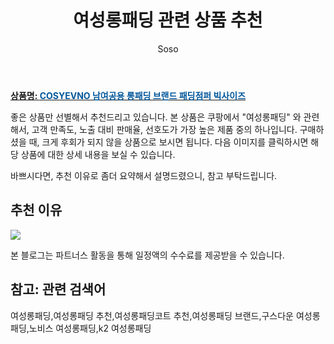 ﻿---
layout: post
title:  "여성롱패딩 관련 상품 추천"
author: Soso
categories: [ 디저털/가전 ]
tags: [여성롱패딩,여성롱패딩 추천,여성롱패딩코트 추천,여성롱패딩 브랜드,구스다운 여성롱패딩,노비스 여성롱패딩,k2 여성롱패딩]
image: https://ads-partners.coupang.com/image1/qW79bVq8GDoI_f5GqWu__gcXs9p_7S9OtLeaKKLS3cNCRaJPw8Cxm2WOj2Oy8Y-xbyH6Sg4Hsnn-0Tei3E3UcOManuhrSbxEuR-dtMPVESA0tD4EqhA1NeUbK14os_w4u0wwFpm04LDo_5GHxlc0Lk_c_pV9Qs63_gbPESeopJHk5U-YZDkdr7llZNOdUt_GYtnL24IJ493jtORUvhHiVqkBwv2F_w0hw_i4VTF7kyyivU43nNDlFyaSq5J-2pF0Q80SywLZ6bNbLjgSrzVV1ADKwBXmhQsVP2UIkeIhwtE= 
description: "쿠팡에서 여성롱패딩 관련 상품으로 가장 고객 선호도가 높은 제품 중 하나입니다."
---

<a href="https://link.coupang.com/re/AFFSDP?lptag=AF5673682&pageKey=6847738553&itemId=16302230895&vendorItemId=83494556116&traceid=V0-153-874d4811b3118eb2&requestid=20231116175220579315319492&token=31850C%7CMIXED"><b>상품명: <font color='#01579B'>COSYEVNO 남여공용 롱패딩 브랜드 패딩점퍼 빅사이즈</font></b></a>

좋은 상품만 선별해서 추천드리고 있습니다.
본 상품은 쿠팡에서 "여성롱패딩" 와 관련해서, 고객 만족도, 노출 대비 판매율, 선호도가 가장 높은 제품 중의 하나입니다.
구매하셨을 때, 크게 후회가 되지 않을 상품으로 보시면 됩니다. 
다음 이미지를 클릭하시면 해당 상품에 대한 상세 내용을 보실 수 있습니다.

바쁘시다면, 추천 이유로 좀더 요약해서 설명드렸으니, 참고 부탁드립니다.

## 추천 이유 

<a href="https://link.coupang.com/re/AFFSDP?lptag=AF5673682&pageKey=6847738553&itemId=16302230895&vendorItemId=83494556116&traceid=V0-153-874d4811b3118eb2&requestid=20231116175220579315319492&token=31850C%7CMIXED"><img src="https://thumbnail7.coupangcdn.com/thumbnails/remote/q89/image/vendor_inventory/62f5/d6eb994062b1c71ad7860b99642bdc2e923929a767d1725e66a85aa779dd.jpg"></a> 

본 블로그는 파트너스 활동을 통해 일정액의 수수료를 제공받을 수 있습니다.

## 참고: 관련 검색어    
여성롱패딩,여성롱패딩 추천,여성롱패딩코트 추천,여성롱패딩 브랜드,구스다운 여성롱패딩,노비스 여성롱패딩,k2 여성롱패딩